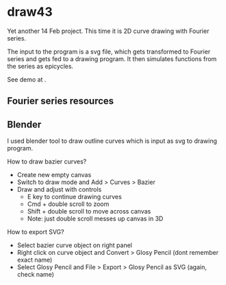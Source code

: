 # draw43

Yet another 14 Feb project. This time it is 2D curve drawing with Fourier series.

The input to the program is a svg file, which gets transformed to Fourier series and gets fed to a drawing program. It then simulates functions from the series as epicycles.

See demo at <TODO LINK>.

## Fourier series resources

<TODO>

## Blender

I used blender tool to draw outline curves which is input as svg to drawing program.

How to draw bazier curves?

- Create new empty canvas
- Switch to draw mode and Add > Curves > Bazier
- Draw and adjust with controls
  - E key to continue drawing curves
  - Cmd + double scroll to zoom
  - Shift + double scroll to move across canvas
  - Note: just double scroll messes up canvas in 3D

How to export SVG?

- Select bazier curve object on right panel
- Right click on curve object and Convert > Glosy Pencil (dont remember exact name)
- Select Glosy Pencil and File > Export > Glosy Pencil as SVG (again, check name)
